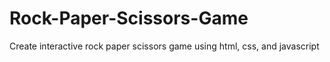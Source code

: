 # Rock-Paper-Scissors-Game
Create interactive rock paper scissors game using html, css, and javascript
